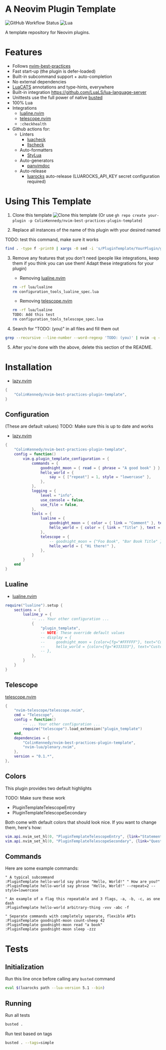 # A Neovim Plugin Template

![GitHub Workflow Status](https://img.shields.io/github/actions/workflow/status/ColinKennedy/nvim-plugin-template/test.yml?branch=main&style=for-the-badge)
![Lua](https://img.shields.io/badge/Made%20with%20Lua-blueviolet.svg?style=for-the-badge&logo=lua)

A template repository for Neovim plugins.


# Features
- Follows [nvim-best-practices](https://github.com/nvim-neorocks/nvim-best-practices)
- Fast start-up (the plugin is defer-loaded)
- Built-in subcommand support + auto-completion
- No external dependencies
- [LuaCATS](https://luals.github.io/wiki/annotations/) annotations and type-hints, everywhere
- Built-in integration
https://github.com/LuaLS/lua-language-server
- Unittests use the full power of native [busted](https://olivinelabs.com/busted)
- 100% Lua
- Integrations
    - [lualine.nvim](https://github.com/nvim-lualine/lualine.nvim)
    - [telescope.nvim](https://github.com/nvim-telescope/telescope.nvim)
    - `:checkhealth`
- Github actions for:
    - Linters
        - [luacheck](https://github.com/mpeterv/luacheck)
        - [llscheck](https://github.com/jeffzi/llscheck)
    - Auto-formatters
        - [StyLua](https://github.com/JohnnyMorganz/StyLua)
    - Auto-generators
        - [panvimdoc](https://github.com/kdheepak/panvimdoc)
    - Auto-release
        - [luarocks](https://luarocks.org) auto-release (LUAROCKS_API_KEY secret configuration required)

# Using This Template
1. Clone this template ![Clone this template](https://github.com/user-attachments/assets/a366825c-aeb1-4b8a-971d-bba7ee3c61d7)
(Or use `gh repo create your-plugin -p ColinKennedy/nvim-best-practices-plugin-template`)

2. Replace all instances of the name of this plugin with your desired named

TODO: test this command, make sure it works
```sh
find . -type f -print0 | xargs -0 sed -i 's/PluginTemplate/YourPlugin/g ; s/plugin_template/your_plugin/g ; s/plugin-template/your-plugin/g s/nvim-best-practices-plugin-template/your-plugin.nvim/g ; s/ColinKennedy/YourUsername/g'
```

3. Remove any features that you don't need (people like integrations, keep them
if you think you can use them! Adapt these integrations for your plugin)
    - Removing [lualine.nvim](https://github.com/nvim-lualine/lualine.nvim)
    ```sh
    rm -rf lua/lualine
    rm configuration_tools_lualine_spec.lua
    ```
    - Removing [telescope.nvim](https://github.com/nvim-telescope/telescope.nvim)
    ```sh
    rm -rf lua/lualine
    TODO: Add this test
    rm configuration_tools_telescope_spec.lua
    ```

4. Search for "TODO: (you)" in all files and fill them out
```sh
grep --recursive --line-number --word-regexp 'TODO: (you)' | nvim -q - -c "copen"
```

5. After you're done with the above, delete this section of the README.

# Installation
<!-- TODO: (you) - Add your dependencies as needed here -->
- [lazy.nvim](https://github.com/folke/lazy.nvim)
```lua
{
    "ColinKennedy/nvim-best-practices-plugin-template",
}
```

## Configuration

(These are default values)
TODO: Make sure this is up to date and works
- [lazy.nvim](https://github.com/folke/lazy.nvim)
```lua
{
    "ColinKennedy/nvim-best-practices-plugin-template",
    config = function()
        vim.g.plugin_template_configuration = {
            commands = {
                goodnight_moon = { read = { phrase = "A good book" } },
                hello_world = {
                    say = { ["repeat"] = 1, style = "lowercase" },
                },
            },
            logging = {
                level = "info",
                use_console = false,
                use_file = false,
            },
            tools = {
                lualine = {
                    goodnight_moon = { color = { link = "Comment" }, text = " Goodnight moon" },
                    hello_world = { color = { link = "Title" }, text = " Hello, World!" },
                },
                telescope = {
                    -- goodnight_moon = {"Foo Book", "Bar Book Title" },
                    hello_world = { "Hi there!" },
                },
            }
        }
    end
}
```

## Lualine
- [lualine.nvim](https://github.com/nvim-lualine/lualine.nvim)
```lua
require("lualine").setup {
    sections = {
        lualine_y = {
            -- ... Your other configuration ...
            {
                "plugin_template",
                -- NOTE: These override default values
                -- display = {
                --     goodnight_moon = {color={fg="#FFFFFF"}, text="Custom message 1"}},
                --     hello_world = {color={fg="#333333"}, text="Custom message 2"},
                -- },
            },
        }
    }
}
```

## Telescope
[telescope.nvim](https://github.com/nvim-telescope/telescope.nvim)
```lua
{
    "nvim-telescope/telescope.nvim",
    cmd = "Telescope",
    config = function()
        -- ... Your other configuration ...
        require("telescope").load_extension("plugin_template")
    end,
    dependencies = {
        "ColinKennedy/nvim-best-practices-plugin-template",
        "nvim-lua/plenary.nvim",
    },
    version = "0.1.*",
},
```

## Colors
This plugin provides two default highlights

TODO: Make sure these work

- PluginTemplateTelescopeEntry
- PluginTemplateTelescopeSecondary

Both come with default colors that should look nice. If you want to change them, here's how:
```lua
vim.api.nvim_set_hl(0, "PluginTemplateTelescopeEntry", {link="Statement"})
vim.api.nvim_set_hl(0, "PluginTemplateTelescopeSecondary", {link="Question"})
```


## Commands
Here are some example commands:

<!-- TODO: (you) - You'll probably want to change all this or remove it. See -->
<!-- plugin/plugin_template.lua for details. -->

```vim
" A typical subcommand
:PluginTemplate hello-world say phrase "Hello, World!" " How are you?"
:PluginTemplate hello-world say phrase "Hello, World!" --repeat=2 --style=lowercase

" An example of a flag this repeatable and 3 flags, -a, -b, -c, as one dash
:PluginTemplate hello-world arbitrary-thing -vvv -abc -f

" Separate commands with completely separate, flexible APIs
:PluginTemplate goodnight-moon count-sheep 42
:PluginTemplate goodnight-moon read "a book"
:PluginTemplate goodnight-moon sleep -zzz
```


# Tests
## Initialization
Run this line once before calling any `busted` command

```sh
eval $(luarocks path --lua-version 5.1 --bin)
```


## Running
Run all tests
```sh
busted .
```

Run test based on tags
```sh
busted . --tags=simple
```
